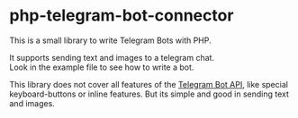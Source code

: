 # php-telegram-bot-connector
This is a small library to write Telegram Bots with PHP.  

It supports sending text and images to a telegram chat.  
Look in the example file to see how to write a bot.  

This library does not cover all features of the [Telegram Bot API](https://core.telegram.org/bots/api), like special keyboard-buttons or inline features. But its simple and good in sending text and images.  
